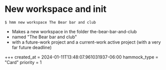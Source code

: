 # New workspace and init

`$ hmm new workspace The Bear bar and club`

* Makes a new workspace in the folder the-bear-bar-and-club
* named "The Bear bar and club"
* with a future-work project and a current-work active project (with a very far future deadline)

+++
created_at = 2024-01-11T13:48:07.961031937-06:00
hammock_type = "Card"
priority = 1
